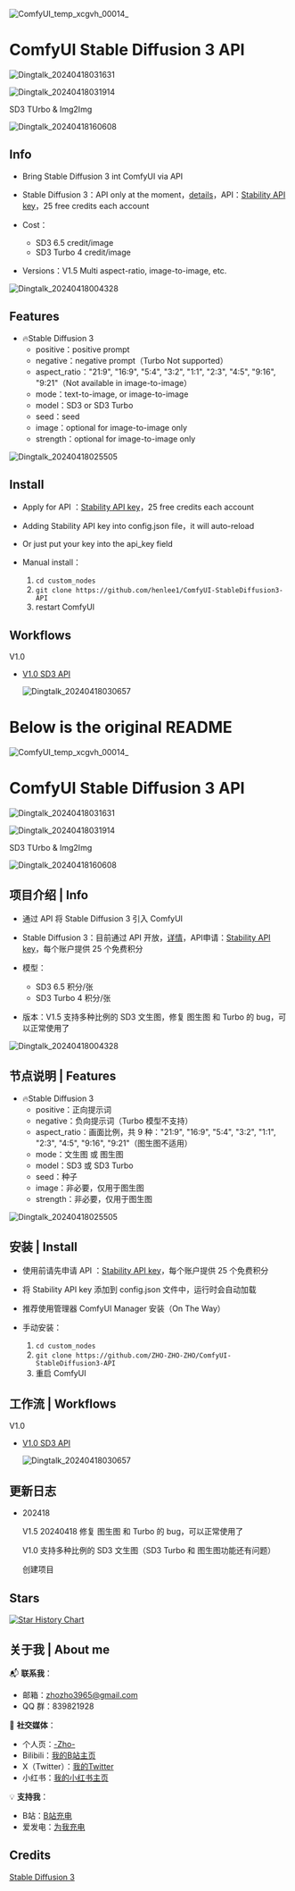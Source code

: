 ![ComfyUI_temp_xcgvh_00014_](https://github.com/ZHO-ZHO-ZHO/ComfyUI-StableDiffusion3-API/assets/140084057/39a8e52b-0df3-462a-b2e5-2bcae481f8ea)


# ComfyUI Stable Diffusion 3 API

<!---
![Dingtalk_20240418023810](https://github.com/ZHO-ZHO-ZHO/ComfyUI-StableDiffusion3-API/assets/140084057/071031e5-0a53-4257-adf1-ed61e80fa9f6)
--->

![Dingtalk_20240418031631](https://github.com/ZHO-ZHO-ZHO/ComfyUI-StableDiffusion3-API/assets/140084057/3c3f9b8a-c219-47c4-88d3-b52cece676da)

![Dingtalk_20240418031914](https://github.com/ZHO-ZHO-ZHO/ComfyUI-StableDiffusion3-API/assets/140084057/8b85f15c-b3f6-421a-831e-e05fccc097a6)

SD3 TUrbo & Img2Img

![Dingtalk_20240418160608](https://github.com/ZHO-ZHO-ZHO/ComfyUI-StableDiffusion3-API/assets/140084057/6c030471-5570-42d9-9931-c1455d7313b2)



## Info

- Bring Stable Diffusion 3 int ComfyUI via API

- Stable Diffusion 3：API only at the moment，[details](https://stability.ai/news/stable-diffusion-3-api?utm_source=twitter&utm_medium=website&utm_campaign=blog)，API：[Stability API key](https://platform.stability.ai/account/keys)，25 free credits each account

- Cost：
   - SD3 6.5 credit/image
   - SD3 Turbo 4 credit/image 
  
- Versions：V1.5 Multi aspect-ratio, image-to-image, etc.


![Dingtalk_20240418004328](https://github.com/ZHO-ZHO-ZHO/ComfyUI-StableDiffusion3-API/assets/140084057/89952a6b-b46b-419b-a429-2771621998a7)


## Features

- 🔥Stable Diffusion 3
    - positive：positive prompt
    - negative：negative prompt（Turbo Not supported）
    - aspect_ratio："21:9", "16:9", "5:4", "3:2", "1:1", "2:3", "4:5", "9:16", "9:21"（Not available in image-to-image）
    - mode：text-to-image, or image-to-image
    - model：SD3 or SD3 Turbo
    - seed：seed
    - image：optional for image-to-image only
    - strength：optional for image-to-image only
    
![Dingtalk_20240418025505](https://github.com/ZHO-ZHO-ZHO/ComfyUI-StableDiffusion3-API/assets/140084057/47b122f9-3864-47fe-ae34-f2a25275a701)


## Install

- Apply for API ：[Stability API key](https://platform.stability.ai/account/keys)，25 free credits each account

- Adding Stability API key into config.json file，it will auto-reload

- Or just put your key into the api_key field

- Manual install：
    1. `cd custom_nodes`
    2. `git clone https://github.com/henlee1/ComfyUI-StableDiffusion3-API`
    3. restart ComfyUI


## Workflows

V1.0

  - [V1.0 SD3 API]()

    ![Dingtalk_20240418030657](https://github.com/ZHO-ZHO-ZHO/ComfyUI-StableDiffusion3-API/assets/140084057/c8c1f265-7f59-430d-ac00-0713019cbe44)
    <!---
    ![Dingtalk_20240418025716](https://github.com/ZHO-ZHO-ZHO/ComfyUI-StableDiffusion3-API/assets/140084057/833519ff-9480-4802-a43b-fa9a835fa7ef)
    --->

# Below is the original README

![ComfyUI_temp_xcgvh_00014_](https://github.com/ZHO-ZHO-ZHO/ComfyUI-StableDiffusion3-API/assets/140084057/39a8e52b-0df3-462a-b2e5-2bcae481f8ea)


# ComfyUI Stable Diffusion 3 API

<!---
![Dingtalk_20240418023810](https://github.com/ZHO-ZHO-ZHO/ComfyUI-StableDiffusion3-API/assets/140084057/071031e5-0a53-4257-adf1-ed61e80fa9f6)
--->

![Dingtalk_20240418031631](https://github.com/ZHO-ZHO-ZHO/ComfyUI-StableDiffusion3-API/assets/140084057/3c3f9b8a-c219-47c4-88d3-b52cece676da)

![Dingtalk_20240418031914](https://github.com/ZHO-ZHO-ZHO/ComfyUI-StableDiffusion3-API/assets/140084057/8b85f15c-b3f6-421a-831e-e05fccc097a6)

SD3 TUrbo & Img2Img

![Dingtalk_20240418160608](https://github.com/ZHO-ZHO-ZHO/ComfyUI-StableDiffusion3-API/assets/140084057/6c030471-5570-42d9-9931-c1455d7313b2)



## 项目介绍 | Info

- 通过 API 将 Stable Diffusion 3 引入 ComfyUI

- Stable Diffusion 3：目前通过 API 开放，[详情](https://stability.ai/news/stable-diffusion-3-api?utm_source=twitter&utm_medium=website&utm_campaign=blog)，API申请：[Stability API key](https://platform.stability.ai/account/keys)，每个账户提供 25 个免费积分

- 模型：
   - SD3 6.5 积分/张
   - SD3 Turbo 4 积分/张 
  
- 版本：V1.5 支持多种比例的 SD3 文生图，修复 图生图 和 Turbo 的 bug，可以正常使用了


![Dingtalk_20240418004328](https://github.com/ZHO-ZHO-ZHO/ComfyUI-StableDiffusion3-API/assets/140084057/89952a6b-b46b-419b-a429-2771621998a7)


## 节点说明 | Features

- 🔥Stable Diffusion 3
    - positive：正向提示词
    - negative：负向提示词（Turbo 模型不支持）
    - aspect_ratio：画面比例，共 9 种："21:9", "16:9", "5:4", "3:2", "1:1", "2:3", "4:5", "9:16", "9:21"（图生图不适用）
    - mode：文生图 或 图生图
    - model：SD3 或 SD3 Turbo
    - seed：种子
    - image：非必要，仅用于图生图
    - strength：非必要，仅用于图生图
    
![Dingtalk_20240418025505](https://github.com/ZHO-ZHO-ZHO/ComfyUI-StableDiffusion3-API/assets/140084057/47b122f9-3864-47fe-ae34-f2a25275a701)


## 安装 | Install

- 使用前请先申请 API ：[Stability API key](https://platform.stability.ai/account/keys)，每个账户提供 25 个免费积分

- 将 Stability API key 添加到 config.json 文件中，运行时会自动加载

- 推荐使用管理器 ComfyUI Manager 安装（On The Way）

- 手动安装：
    1. `cd custom_nodes`
    2. `git clone https://github.com/ZHO-ZHO-ZHO/ComfyUI-StableDiffusion3-API`
    3. 重启 ComfyUI


## 工作流 | Workflows

V1.0

  - [V1.0 SD3 API]()

    ![Dingtalk_20240418030657](https://github.com/ZHO-ZHO-ZHO/ComfyUI-StableDiffusion3-API/assets/140084057/c8c1f265-7f59-430d-ac00-0713019cbe44)
    <!---
    ![Dingtalk_20240418025716](https://github.com/ZHO-ZHO-ZHO/ComfyUI-StableDiffusion3-API/assets/140084057/833519ff-9480-4802-a43b-fa9a835fa7ef)
    --->



## 更新日志

- 202418
  
  V1.5 20240418 修复 图生图 和 Turbo 的 bug，可以正常使用了

  V1.0 支持多种比例的 SD3 文生图（SD3 Turbo 和 图生图功能还有问题） 

  创建项目
  


## Stars 

[![Star History Chart](https://api.star-history.com/svg?repos=ZHO-ZHO-ZHO/ComfyUI-StableDiffusion3-API&type=Date)](https://star-history.com/#ZHO-ZHO-ZHO/ComfyUI-StableDiffusion3-API&Date)


## 关于我 | About me

📬 **联系我**：
- 邮箱：zhozho3965@gmail.com
- QQ 群：839821928

🔗 **社交媒体**：
- 个人页：[-Zho-](https://jike.city/zho)
- Bilibili：[我的B站主页](https://space.bilibili.com/484366804)
- X（Twitter）：[我的Twitter](https://twitter.com/ZHOZHO672070)
- 小红书：[我的小红书主页](https://www.xiaohongshu.com/user/profile/63f11530000000001001e0c8?xhsshare=CopyLink&appuid=63f11530000000001001e0c8&apptime=1690528872)

💡 **支持我**：
- B站：[B站充电](https://space.bilibili.com/484366804)
- 爱发电：[为我充电](https://afdian.net/a/ZHOZHO)


## Credits

[Stable Diffusion 3](https://stability.ai/news/stable-diffusion-3-api?utm_source=twitter&utm_medium=website&utm_campaign=blog)
